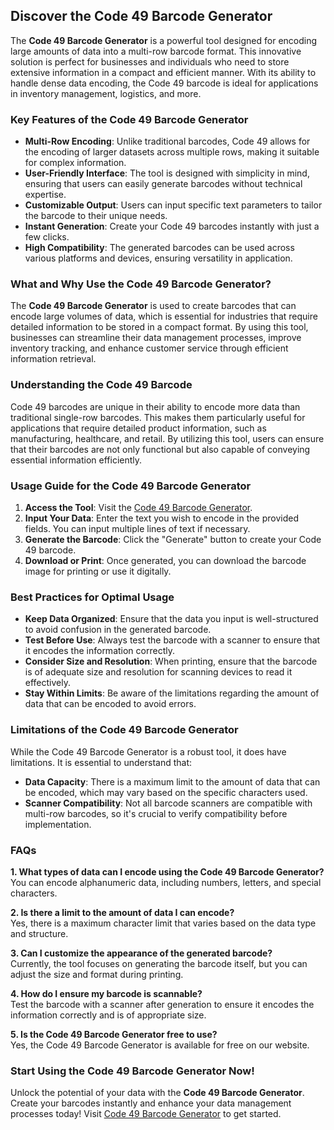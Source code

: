 ## Discover the Code 49 Barcode Generator

The **Code 49 Barcode Generator** is a powerful tool designed for encoding large amounts of data into a multi-row barcode format. This innovative solution is perfect for businesses and individuals who need to store extensive information in a compact and efficient manner. With its ability to handle dense data encoding, the Code 49 barcode is ideal for applications in inventory management, logistics, and more.

### Key Features of the Code 49 Barcode Generator

- **Multi-Row Encoding**: Unlike traditional barcodes, Code 49 allows for the encoding of larger datasets across multiple rows, making it suitable for complex information.
- **User-Friendly Interface**: The tool is designed with simplicity in mind, ensuring that users can easily generate barcodes without technical expertise.
- **Customizable Output**: Users can input specific text parameters to tailor the barcode to their unique needs.
- **Instant Generation**: Create your Code 49 barcodes instantly with just a few clicks.
- **High Compatibility**: The generated barcodes can be used across various platforms and devices, ensuring versatility in application.

### What and Why Use the Code 49 Barcode Generator?

The **Code 49 Barcode Generator** is used to create barcodes that can encode large volumes of data, which is essential for industries that require detailed information to be stored in a compact format. By using this tool, businesses can streamline their data management processes, improve inventory tracking, and enhance customer service through efficient information retrieval.

### Understanding the Code 49 Barcode

Code 49 barcodes are unique in their ability to encode more data than traditional single-row barcodes. This makes them particularly useful for applications that require detailed product information, such as manufacturing, healthcare, and retail. By utilizing this tool, users can ensure that their barcodes are not only functional but also capable of conveying essential information efficiently.

### Usage Guide for the Code 49 Barcode Generator

1. **Access the Tool**: Visit the [Code 49 Barcode Generator](https://www.inayam.co/barcode/code49).
2. **Input Your Data**: Enter the text you wish to encode in the provided fields. You can input multiple lines of text if necessary.
3. **Generate the Barcode**: Click the "Generate" button to create your Code 49 barcode.
4. **Download or Print**: Once generated, you can download the barcode image for printing or use it digitally.

### Best Practices for Optimal Usage

- **Keep Data Organized**: Ensure that the data you input is well-structured to avoid confusion in the generated barcode.
- **Test Before Use**: Always test the barcode with a scanner to ensure that it encodes the information correctly.
- **Consider Size and Resolution**: When printing, ensure that the barcode is of adequate size and resolution for scanning devices to read it effectively.
- **Stay Within Limits**: Be aware of the limitations regarding the amount of data that can be encoded to avoid errors.

### Limitations of the Code 49 Barcode Generator

While the Code 49 Barcode Generator is a robust tool, it does have limitations. It is essential to understand that:

- **Data Capacity**: There is a maximum limit to the amount of data that can be encoded, which may vary based on the specific characters used.
- **Scanner Compatibility**: Not all barcode scanners are compatible with multi-row barcodes, so it's crucial to verify compatibility before implementation.

### FAQs

**1. What types of data can I encode using the Code 49 Barcode Generator?**  
You can encode alphanumeric data, including numbers, letters, and special characters.

**2. Is there a limit to the amount of data I can encode?**  
Yes, there is a maximum character limit that varies based on the data type and structure.

**3. Can I customize the appearance of the generated barcode?**  
Currently, the tool focuses on generating the barcode itself, but you can adjust the size and format during printing.

**4. How do I ensure my barcode is scannable?**  
Test the barcode with a scanner after generation to ensure it encodes the information correctly and is of appropriate size.

**5. Is the Code 49 Barcode Generator free to use?**  
Yes, the Code 49 Barcode Generator is available for free on our website.

### Start Using the Code 49 Barcode Generator Now!

Unlock the potential of your data with the **Code 49 Barcode Generator**. Create your barcodes instantly and enhance your data management processes today! Visit [Code 49 Barcode Generator](https://www.inayam.co/barcode/code49) to get started.